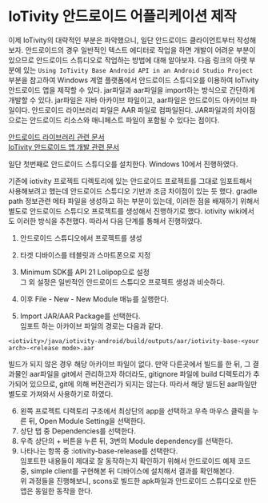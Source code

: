# IoTivity 안드로이드 어플리케이션 제작
이제 IoTivity의 대략적인 부분은 파악했으니, 일단 안드로이드 클라이언트부터 작성해보자. 안드로이드의 경우 일반적인 텍스트 에디터로 작업을 하면 개발이 어려운 부분이 있으므로 안드로이드 스튜디오로 작업하는 방법에 대해 알아보자. 다음 링크의 아랫 부분에 있는 `Using IoTivity Base Android API in an Android Studio Project` 부분을 참고하여 Windows 계열 플랫폼에서 안드로이드 스튜디오를 이용하여 IoTivity 안드로이드 앱을 제작할 수 있다. jar파일과 aar파일을 import하는 방식으로 간단하게 개발할 수 있다. jar파일은 자바 아카이브 파일이고, aar파일은 안드로이드 아카이브 파일이다. 안드로이드 라이브러리 파일은 AAR 파일로 컴파일된다. JAR파일과의 차이점으로는 안드로이드 리소스와 매니페스트 파일이 포함될 수 있다는 점이다.

[안드로이드 라이브러리 관련 문서](https://developer.android.com/studio/projects/android-library.html?hl=ko)    
[IoTivity 안드로이드 앱 개발 관련 문서](https://wiki.iotivity.org/android_build_instructions)    

일단 첫번째로 안드로이드 스튜디오를 설치한다. Windows 10에서 진행하였다.

기존에 iotivity 프로젝트 디렉토리에 있는 안드로이드 프로젝트를 그대로 임포트해서 사용해보려고 했는데 안드로이드 스튜디오 기반과 조금 차이점이 있는 듯 했다. gradle path 정보관련 메타 파일을 생성하고 하는 부분이 있는데, 이러한 점을 배재하기 위해서 별도로 안드로이드 스튜디오 프로젝트를 생성해서 진행하기로 했다. iotivity wiki에서도 이러한 방식을 추천했다. 따라서 다음 단계를 통해서 진행하였다.

1. 안드로이드 스튜디오에서 프로젝트를 생성
2. 타겟 디바이스를 테블릿과 스마트폰으로 지정
3. Minimum SDK를 API 21 Lolipop으로 설정    
그 외 설정은 일반적인 안드로이드 스튜디오 프로젝트 생성과 비슷하다.

4. 이후 File - New - New Module 매뉴를 실행한다.
5. Import JAR/AAR Package를 선택한다.    
임포트 하는 아카이브 파일의 경로는 다음과 같다.    
```
<iotivity>/java/iotivity-android/build/outputs/aar/iotivity-base-<your arch>-<release mode>.aar
```
빌드가 되지 않은 경우 해당 아카이브 파일이 없다. 만약 다른곳에서 빌드를 한 뒤, 그 결과물인 aar파일을 git에서 관리하고자 하더라도, gitignore 파일에 build 디렉토리가 추가되어 있으므로, git에 의해 버전관리가 되지는 않는다. 따라서 해당 빌드된 aar파일만 별도로 가져와서 사용하기로 하였다.

6. 왼쪽 프로젝트 디렉토리 구조에서 최상단의 app을 선택하고 우측 마우스 클릭을 누른 뒤, Open Module Setting을 선택한다.
7. 상단 탭 중 Dependencies를 선택한다.
8. 우측 상단의 + 버튼을 누른 뒤, 3번의 Module dependency를 선택한다.
9. 나타나는 항목 중 :iotivity-base-release를 선택한다.    
임포트한 내용들이 제대로 잘 동작하는지 확인하기 위해서 안드로이드 예제 코드 중, simple client를 구현해본 뒤 디바이스에 설치해서 결과를 확인해본다.    
위 과정들을 진행해보니, scons로 빌드한 apk파일과 안드로이드 스튜디오로 만든 앱은 동일한 동작을 한다. 